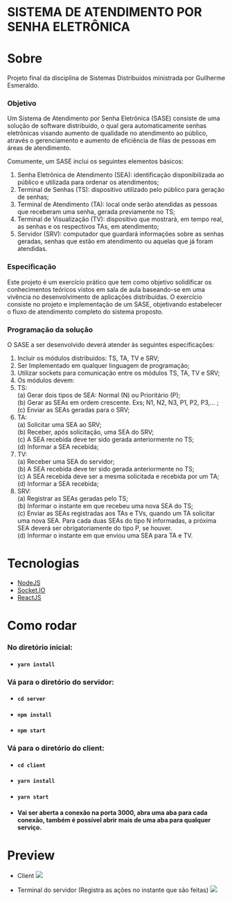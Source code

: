 # SISTEMA DE ATENDIMENTO POR SENHA ELETRÔNICA

# Sobre

<p> 
  Projeto final da disciplina de Sistemas Distribuídos ministrada por Guilherme Esmeraldo.
</p>

### Objetivo

<p>
  Um Sistema de Atendimento por Senha Eletrônica (SASE) consiste de uma solução de
  software distribuído, o qual gera automaticamente senhas eletrônicas visando aumento de
  qualidade no atendimento ao público, através o gerenciamento e aumento de eficiência de
  filas de pessoas em áreas de atendimento.

Comumente, um SASE inclui os seguintes elementos básicos:

1. Senha Eletrônica de Atendimento (SEA): identificação disponibilizada ao
   público e utilizada para ordenar os atendimentos;
2. Terminal de Senhas (TS): dispositivo utilizado pelo público para geração de
   senhas;
3. Terminal de Atendimento (TA): local onde serão atendidas as pessoas que
   receberam uma senha, gerada previamente no TS;
4. Terminal de Visualização (TV): dispositivo que mostrará, em tempo real, as
   senhas e os respectivos TAs, em atendimento;
5. Servidor (SRV): computador que guardará informações sobre as senhas geradas,
senhas que estão em atendimento ou aquelas que já foram atendidas.
</p>

### Especificação

<p>
  Este projeto é um exercício prático que tem como objetivo solidificar os conhecimentos
  teóricos vistos em sala de aula baseando-se em uma vivência no desenvolvimento de
  aplicações distribuídas.
  O exercício consiste no projeto e implementação de um SASE, objetivando
  estabelecer o fluxo de atendimento completo do sistema proposto.
</p>

### Programação da solução

<p>O SASE a ser desenvolvido deverá atender às seguintes especificações:</p>

1. Incluir os módulos distribuídos: TS, TA, TV e SRV;
2. Ser Implementado em qualquer linguagem de programação;
3. Utilizar sockets para comunicação entre os módulos TS, TA, TV e SRV;
4. Os módulos devem:
5. TS: </br>(a) Gerar dois tipos de SEA: Normal (N) ou Prioritário (P); </br>
   (b) Gerar as SEAs em ordem crescente. Exs; N1, N2, N3, P1, P2, P3,... ;
   </br>(c) Enviar as SEAs geradas para o SRV;
6. TA:</br> (a) Solicitar uma SEA ao SRV; </br>(b) Receber, após solicitação,
   uma SEA do SRV;</br> (c) A SEA recebida deve ter sido gerada anteriormente no
   TS;</br> (d) Informar a SEA recebida;
7. TV:</br> (a) Receber uma SEA do servidor;</br> (b) A SEA recebida deve ter
   sido gerada anteriormente no TS; </br>(c) A SEA recebida deve ser a mesma
   solicitada e recebida por um TA;</br> (d) Informar a SEA recebida;
8. SRV:</br> (a) Registrar as SEAs geradas pelo TS; </br>(b) Informar o instante
   em que recebeu uma nova SEA do TS;</br> (c) Enviar as SEAs registradas aos
   TAs e TVs, quando um TA solicitar uma nova SEA. Para cada duas SEAs do tipo N
   informadas, a próxima SEA deverá ser obrigatoriamente do tipo P, se houver.
   </br> (d) Informar o instante em que enviou uma SEA para TA e TV.

# Tecnologias

- [NodeJS](https://nodejs.org/en/)
- [Socket.IO](https://socket.io/)
- [ReactJS](https://pt-br.reactjs.org/)

# Como rodar

### No diretório inicial:

- #### `yarn install`

### Vá para o diretório do servidor:

- #### `cd server`
- #### `npm install`
- #### `npm start`

### Vá para o diretório do client:

- #### `cd client`
- #### `yarn install`
- #### `yarn start`

- #### Vai ser aberta a conexão na porta 3000, abra uma aba para cada conexão, também é possível abrir mais de uma aba para qualquer serviço.

# Preview

- Client
  <img src='https://media.discordapp.net/attachments/519292360077606913/987704778584907786/unknown.png?width=1211&height=681'>

- Terminal do servidor (Registra as ações no instante que são feitas)
  <img src='https://media.discordapp.net/attachments/519292360077606913/987704970491097098/unknown.png'>

